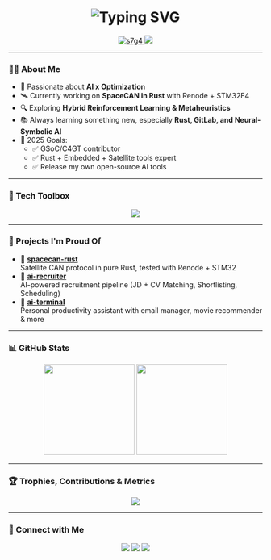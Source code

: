 <h1 align="center">
  <img src="https://readme-typing-svg.demolab.com?font=Fira+Code&weight=500&size=28&pause=1000&color=F76868&center=true&vCenter=true&width=705&lines=Hey+I'm+Shaurya+Gaur+(s7g4);AI+%7C+Rust+%7C+FastAPI+Developer;SpaceCAN+%7C+Optimizations+%7C+Embedded+System" alt="Typing SVG" />
</h1>

<p align="center">
  <a href="https://github.com/s7g4">
    <img src="https://komarev.com/ghpvc/?username=s7g4&label=Profile%20views&color=0e75b6&style=flat" alt="s7g4" />
  </a>
  <a href="mailto:sauravgpt48@gmail.com"><img src="https://img.shields.io/badge/email-contact%20me-red?style=flat&logo=gmail"></a>
</p>

---

### 👨‍💻 About Me

- 🧠 Passionate about **AI x Optimization**
- 🛰 Currently working on **SpaceCAN in Rust** with Renode + STM32F4
- 🔍 Exploring **Hybrid Reinforcement Learning & Metaheuristics**
- 📚 Always learning something new, especially **Rust, GitLab, and Neural-Symbolic AI**
- 🎯 2025 Goals:
  - ✅ GSoC/C4GT contributor
  - ✅ Rust + Embedded + Satellite tools expert
  - ✅ Release my own open-source AI tools

---

### 🧰 Tech Toolbox

<p align="center">
  <img src="https://skillicons.dev/icons?i=python,rust,fastapi,mongodb,react,nextjs,tailwind,git,docker,vscode,linux" />
</p>

---

### 🚀 Projects I'm Proud Of

- 🔹 [**spacecan-rust**](https://github.com/s7g4/rust-spacecan)  
  Satellite CAN protocol in pure Rust, tested with Renode + STM32
- 🔹 [**ai-recruiter**](https://github.com/s7g4/Accenture-Hackathon)  
  AI-powered recruitment pipeline (JD + CV Matching, Shortlisting, Scheduling)
- 🔹 [**ai-terminal**](https://github.com/s7g4/ai-terminal)  
  Personal productivity assistant with email manager, movie recommender & more

---

### 📊 GitHub Stats

<p align="center">
  <img src="https://github-readme-stats.vercel.app/api?username=s7g4&show_icons=true&theme=radical&hide=stars&count_private=true" height="180" />
  <img src="https://github-readme-stats.vercel.app/api/top-langs/?username=s7g4&layout=compact&theme=radical" height="180" />
</p>

---

### 🏆 Trophies, Contributions & Metrics

<p align="center">
  <img src="https://github-profile-trophy.vercel.app/?username=s7g4&theme=radical&margin-w=10&no-bg=true" />
</p>

---


### 🤝 Connect with Me

<p align="center">
  <a href="mailto:shauryagaur07@gmail.com"><img src="https://img.shields.io/badge/Gmail-Email-red?style=for-the-badge&logo=gmail&logoColor=white"></a>
  <a href="https://www.linkedin.com/in/shaurya-gaur-353a7828a/"><img src="https://img.shields.io/badge/LinkedIn-Connect-blue?style=for-the-badge&logo=linkedin&logoColor=white"></a>
  <a href="https://github.com/s7g4"><img src="https://img.shields.io/badge/GitHub-Follow-black?style=for-the-badge&logo=github&logoColor=white"></a>
</p>
